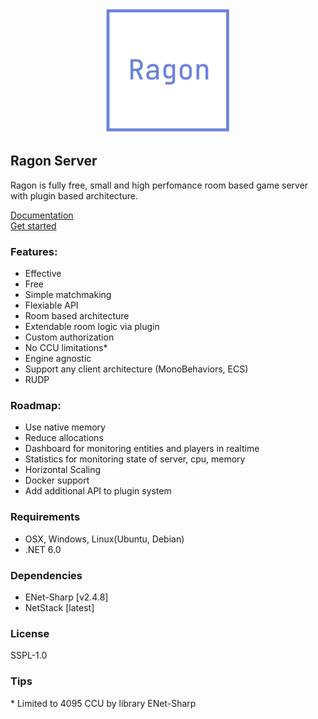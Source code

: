 <p align="center">
  <img src="Images/ragon-logo.png" width="200" >
</p>

## Ragon Server

Ragon is fully free, small and high perfomance room based game server with plugin based architecture.

<a href="">Documentation</a>
<br>
<a href="">Get started</a>

### Features:
- Effective
- Free
- Simple matchmaking
- Flexiable API
- Room based architecture
- Extendable room logic via plugin
- Custom authorization
- No CCU limitations*
- Engine agnostic
- Support any client architecture (MonoBehaviors, ECS)
- RUDP 

### Roadmap:
- Use native memory 
- Reduce allocations
- Dashboard for monitoring entities and players in realtime
- Statistics for monitoring state of server, cpu, memory
- Horizontal Scaling
- Docker support
- Add additional API to plugin system

### Requirements
- OSX, Windows, Linux(Ubuntu, Debian)
- .NET 6.0

### Dependencies
* ENet-Sharp [v2.4.8]
* NetStack [latest]

### License
SSPL-1.0

### Tips
\* Limited to 4095 CCU by library ENet-Sharp
